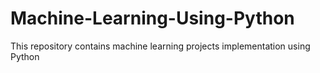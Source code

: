 # Machine-Learning-Using-Python
This repository contains machine learning projects implementation using Python
